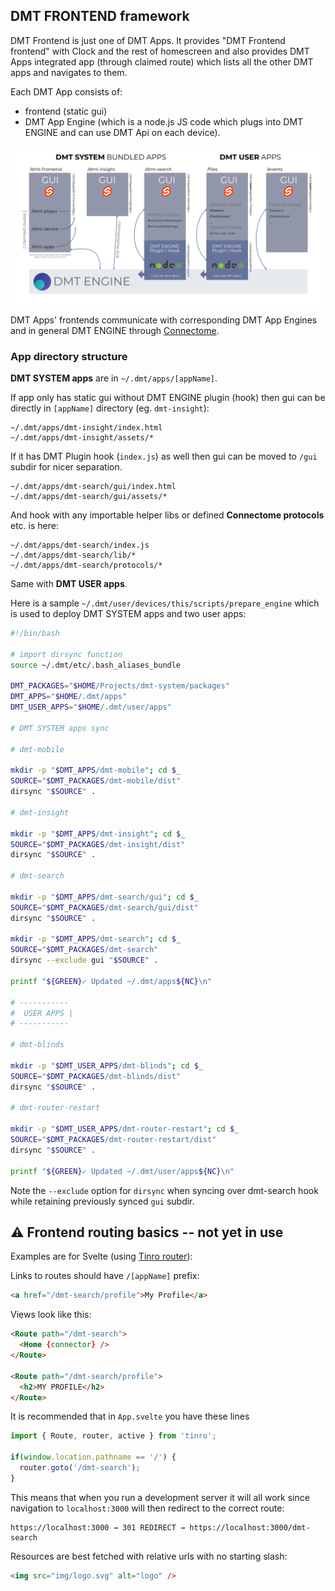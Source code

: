 ## DMT FRONTEND framework

DMT Frontend is  just one of DMT Apps. It provides "DMT Frontend frontend" with Clock and the rest of homescreen and also provides DMT Apps integrated app (through claimed route) which lists all the other DMT apps and navigates to them. 

Each DMT App consists of:

- frontend (static gui) 
- DMT App Engine (which is a node.js JS code which plugs into DMT ENGINE and can use DMT Api on each device). 

![dmt frontend framework](https://raw.githubusercontent.com/uniqpath/info/master/assets/img/dmt_apps.png)

DMT Apps' frontends communicate with corresponding DMT App Engines and in general DMT ENGINE through [Connectome](https://github.com/uniqpath/connectome).

### App directory structure

**DMT SYSTEM apps** are in `~/.dmt/apps/[appName]`.

If app only has static gui without DMT ENGINE plugin (hook) then gui can be directly in `[appName]` directory (eg. `dmt-insight`):

```
~/.dmt/apps/dmt-insight/index.html
~/.dmt/apps/dmt-insight/assets/*
```

If it has DMT Plugin hook (`index.js`) as well then gui can be moved to `/gui` subdir for nicer separation.

```
~/.dmt/apps/dmt-search/gui/index.html
~/.dmt/apps/dmt-search/gui/assets/*
```

And hook with any importable helper libs or defined **Connectome protocols** etc. is here:

```
~/.dmt/apps/dmt-search/index.js
~/.dmt/apps/dmt-search/lib/*
~/.dmt/apps/dmt-search/protocols/*
```

Same with **DMT USER apps**.

Here is a sample `~/.dmt/user/devices/this/scripts/prepare_engine` which is used to deploy DMT SYSTEM apps and two user apps:

```bash
#!/bin/bash

# import dirsync function
source ~/.dmt/etc/.bash_aliases_bundle 

DMT_PACKAGES="$HOME/Projects/dmt-system/packages"
DMT_APPS="$HOME/.dmt/apps"
DMT_USER_APPS="$HOME/.dmt/user/apps"

# DMT SYSTEM apps sync

# dmt-mobile

mkdir -p "$DMT_APPS/dmt-mobile"; cd $_
SOURCE="$DMT_PACKAGES/dmt-mobile/dist"
dirsync "$SOURCE" .

# dmt-insight

mkdir -p "$DMT_APPS/dmt-insight"; cd $_
SOURCE="$DMT_PACKAGES/dmt-insight/dist"
dirsync "$SOURCE" .

# dmt-search

mkdir -p "$DMT_APPS/dmt-search/gui"; cd $_
SOURCE="$DMT_PACKAGES/dmt-search/gui/dist"
dirsync "$SOURCE" .

mkdir -p "$DMT_APPS/dmt-search"; cd $_
SOURCE="$DMT_PACKAGES/dmt-search"
dirsync --exclude gui "$SOURCE" .

printf "${GREEN}✓ Updated ~/.dmt/apps${NC}\n"

# -----------
#  USER APPS |
# -----------

# dmt-blinds

mkdir -p "$DMT_USER_APPS/dmt-blinds"; cd $_
SOURCE="$DMT_PACKAGES/dmt-blinds/dist"
dirsync "$SOURCE" .

# dmt-router-restart

mkdir -p "$DMT_USER_APPS/dmt-router-restart"; cd $_
SOURCE="$DMT_PACKAGES/dmt-router-restart/dist"
dirsync "$SOURCE" .

printf "${GREEN}✓ Updated ~/.dmt/user/apps${NC}\n"
```

Note the `--exclude` option for `dirsync` when syncing over dmt-search hook while retaining previously synced `gui` subdir.

## ⚠️ Frontend routing basics -- not yet in use

Examples are for Svelte (using [Tinro router](https://github.com/AlexxNB/tinro)):

Links to routes should have `/[appName]` prefix:

```html
<a href="/dmt-search/profile">My Profile</a>
```

Views look like this:

```html
<Route path="/dmt-search">
  <Home {connector} />
</Route>

<Route path="/dmt-search/profile">
  <h2>MY PROFILE</h2>
</Route>
```

It is recommended that in `App.svelte` you have these lines

```js
import { Route, router, active } from 'tinro';

if(window.location.pathname == '/') {
  router.goto('/dmt-search');
}
```

This means that when you run a development server it will all work since navigation to `localhost:3000` will then redirect to the correct route:

```
https://localhost:3000 → 301 REDIRECT → https://localhost:3000/dmt-search
```

Resources are best fetched with relative urls with no starting slash:

```html
<img src="img/logo.svg" alt="logo" />
```




